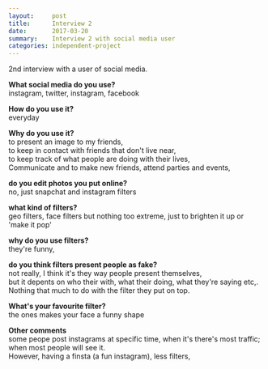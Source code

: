 ```yaml
---
layout:     post
title:      Interview 2
date:       2017-03-20
summary:   	Interview 2 with social media user
categories: independent-project
---
```

2nd interview with a user of social media.

**What social media do you use?**  
instagram, twitter, instagram, facebook

**How do you use it?**  
everyday

**Why do you use it?**  
to present an image to my friends,  
to keep in contact with friends that don't live near,  
to keep track of what people are doing with their lives,  
Communicate and to make new friends, attend parties and events, 

**do you edit photos you put online?**  
no, just snapchat and instagram filters

**what kind of filters?**  
geo filters, face filters but nothing too extreme, 
just to brighten it up or 'make it pop'

**why do you use filters?**  
they're funny, 

**do you think filters present people as fake?**  
not really, I think it's they way people present themselves,  
but it depents on who their with, what their doing, what they're saying etc,. Nothing that much to do with the filter they put on top.

**What's your favourite filter?**  
the ones makes your face a funny shape

**Other comments**  
some peope post instagrams at specific time, when it's there's most traffic; when most people will see it.  
However, having a finsta (a fun instagram), less filters, 
